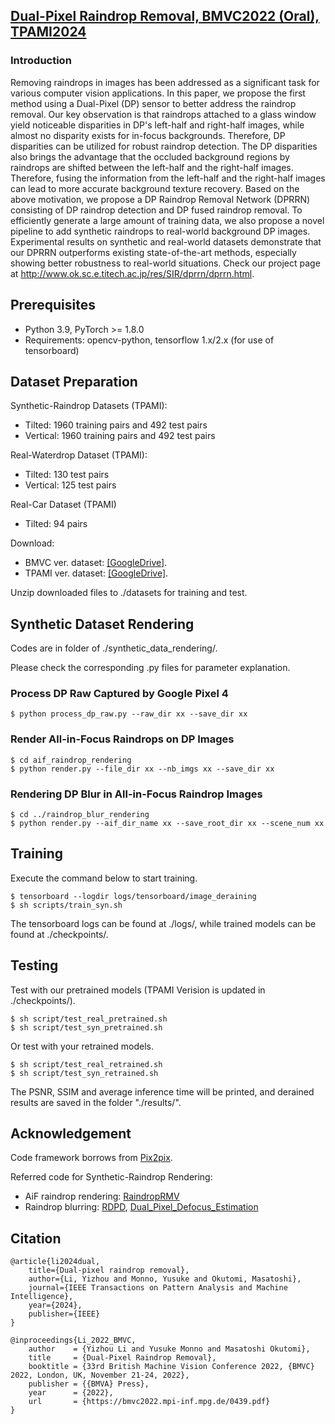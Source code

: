 ## [Dual-Pixel Raindrop Removal, BMVC2022 (Oral), TPAMI2024](https://ieeexplore.ieee.org/document/10636073/?denied=)
### Introduction
Removing raindrops in images has been addressed as a significant task for various computer vision applications. In this paper, we propose the first method using a Dual-Pixel (DP) sensor to better address the raindrop removal. Our key observation is that raindrops attached to a glass window yield noticeable disparities in DP's left-half and right-half images, while almost no disparity exists for in-focus backgrounds. Therefore, DP disparities can be utilized for robust raindrop detection. The DP disparities also brings the advantage that the occluded background regions by raindrops are shifted between the left-half and the right-half images. Therefore, fusing the information from the left-half and the right-half images can lead to more accurate background texture recovery. Based on the above motivation, we propose a DP Raindrop Removal Network (DPRRN) consisting of DP raindrop detection and DP fused raindrop removal. To efficiently generate a large amount of training data, we also propose a novel pipeline to add synthetic raindrops to real-world background DP images. Experimental results on synthetic and real-world datasets demonstrate that our DPRRN outperforms existing state-of-the-art methods, especially showing better robustness to real-world situations. Check our project page at http://www.ok.sc.e.titech.ac.jp/res/SIR/dprrn/dprrn.html.

## Prerequisites
- Python 3.9, PyTorch >= 1.8.0
- Requirements: opencv-python, tensorflow 1.x/2.x (for use of tensorboard)

## Dataset Preparation
Synthetic-Raindrop Datasets (TPAMI): 
- Tilted: 1960 training pairs and 492 test pairs
- Vertical: 1960 training pairs and 492 test pairs

Real-Waterdrop Dataset (TPAMI): 
- Tilted: 130 test pairs
- Vertical: 125 test pairs

Real-Car Dataset (TPAMI)
- Tilted: 94 pairs

Download:
- BMVC ver. dataset: [[GoogleDrive]](https://drive.google.com/drive/folders/1L3sXsthCAkBF_mI9K8VI8xwIDYWou7Wj?usp=sharing).
- TPAMI ver. dataset: [[GoogleDrive]](https://drive.google.com/drive/folders/1-1V4ll1x5mqViI1zPUfufZ0GXMgR_s-r?usp=sharing).

 Unzip downloaded files to ./datasets for training and test.

## Synthetic Dataset Rendering
Codes are in folder of ./synthetic_data_rendering/.

Please check the corresponding .py files for parameter explanation.
### Process DP Raw Captured by Google Pixel 4
```
$ python process_dp_raw.py --raw_dir xx --save_dir xx
```

### Render All-in-Focus Raindrops on DP Images
```
$ cd aif_raindrop_rendering
$ python render.py --file_dir xx --nb_imgs xx --save_dir xx
```

### Rendering DP Blur in All-in-Focus Raindrop Images
```
$ cd ../raindrop_blur_rendering
$ python render.py --aif_dir_name xx --save_root_dir xx --scene_num xx
```

## Training

Execute the command below to start training.
```
$ tensorboard --logdir logs/tensorboard/image_deraining
$ sh scripts/train_syn.sh
```
The tensorboard logs can be found at ./logs/, while trained models can be found at ./checkpoints/.

## Testing
Test with our pretrained models (TPAMI Verision is updated in ./checkpoints/).
```
$ sh script/test_real_pretrained.sh
$ sh script/test_syn_pretrained.sh
```
Or test with your retrained models.
```
$ sh script/test_real_retrained.sh
$ sh script/test_syn_retrained.sh
```
The PSNR, SSIM and average inference time will be printed, and derained results are saved in the folder "./results/".

## Acknowledgement 
Code framework borrows from [Pix2pix](https://github.com/junyanz/pytorch-CycleGAN-and-pix2pix).

Referred code for Synthetic-Raindrop Rendering:
- AiF raindrop rendering: [RaindropRMV](https://github.com/DreamtaleCore/RaindropRmv)
- Raindrop blurring: [RDPD](https://github.com/Abdullah-Abuolaim/recurrent-defocus-deblurring-synth-dual-pixel), [Dual_Pixel_Defocus_Estimation](https://imaging.cs.cmu.edu/dual_pixels/)


## Citation

```
@article{li2024dual,
    title={Dual-pixel raindrop removal},
    author={Li, Yizhou and Monno, Yusuke and Okutomi, Masatoshi},
    journal={IEEE Transactions on Pattern Analysis and Machine Intelligence},
    year={2024},
    publisher={IEEE}
}

@inproceedings{Li_2022_BMVC,
    author    = {Yizhou Li and Yusuke Monno and Masatoshi Okutomi},
    title     = {Dual-Pixel Raindrop Removal},
    booktitle = {33rd British Machine Vision Conference 2022, {BMVC} 2022, London, UK, November 21-24, 2022},
    publisher = {{BMVA} Press},
    year      = {2022},
    url       = {https://bmvc2022.mpi-inf.mpg.de/0439.pdf}
}
```

